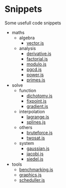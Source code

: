 # Snippets

Some usefull code snippets

* maths
  * algebra
    * [vector.js](maths/algebra/vector.js)
  * analysis
    * [derivative.js](maths/analysis/derivative.js)
    * [factorial.js](maths/analysis/factorial.js)
    * [modulo.js](maths/analysis/modulo.js)
    * [pgcd.js](maths/analysis/pgcd.js)
    * [power.js](maths/analysis/power.js)
    * [primes.js](maths/analysis/primes.js)
* solve
  * function
    * [dichotomy.js](solve/function/dichotomy.js)
    * [fixpoint.js](solve/function/fixpoint.js)
    * [gradient.js](solve/function/gradient.js)
  * interpolation
    * [lagrange.js](solve/interpolation/lagrange.js)
    * [splines.js](solve/interpolation/splines.js)
  * others
    * [bruteforce.js](solve/others/bruteforce.js)
    * [twosat.js](solve/others/twosat.js)
  * system
    * [gaussian.js](solve/system/gaussian.js)
    * [jacobi.js](solve/system/jacobi.js)
    * [siedel.js](solve/system/siedel.js)
* tools
  * [benchmarking.js](tools/benchmarking.js)
  * [graphics.js](tools/graphics.js)
  * [scheduller.js](tools/scheduller.js)